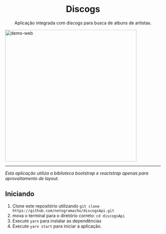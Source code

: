 <h1 align="center">
  Discogs
</h1>

<p align="center">
    Aplicação integrada com discogs para busca de albuns de artistas.
</p>

<div>
  <img src="https://gramachodev.com.br/readmegit/app.png" alt="demo-web" height="425">
</div>

<hr />

*Esta aplicação utiliza a biblioteca bootstrap e reactstrap apenas para aprovaitamento de layout.*

## Iniciando

1. Clone este repositório utilizando `git clone https://github.com/netogramacho/discogsApi.git`
2. mova o terminal para o diretório correto: `cd discogsApi`<br />
3. Execute `yarn` para instalar as dependências<br />
4. Execute `yarn start` para iniciar a aplicação.
